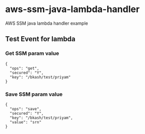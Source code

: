 # aws-ssm-java-lambda-handler
AWS SSM java lambda handler example

## Test Event for lambda

### Get SSM param value
```
{
  "ops": "get",
  "secured": "Y",
  "key": "/bkash/test/priyam"
}
```

### Save SSM param value
```
{
  "ops": "save",
  "secured": "Y",
  "key": "/bkash/test/priyam",
  "value": "srn"
}
```

